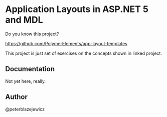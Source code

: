 # Application Layouts in ASP.NET 5 and MDL

Do you know this project?

https://github.com/PolymerElements/app-layout-templates

This project is just set of exercises on the concepts shown in linked project.

## Documentation

Not yet here, really.


## Author
@peterblazejewicz
